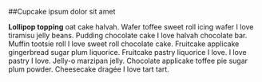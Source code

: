 ##Cupcake ipsum dolor sit amet

**Lollipop topping** oat cake halvah. Wafer toffee sweet roll icing wafer I love tiramisu jelly beans. Pudding chocolate cake I love halvah chocolate bar. Muffin tootsie roll I love sweet roll chocolate cake. Fruitcake applicake gingerbread sugar plum liquorice. Fruitcake pastry liquorice I love. I love pastry I love. Jelly-o marzipan jelly. Chocolate applicake toffee pie sugar plum powder. Cheesecake dragée I love tart tart.